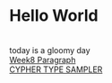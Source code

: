 # Hello World
<br/>today is a gloomy day<br/>
[Week8 Paragraph](https://naman-420.github.io/A2K-Studio/week8/)<br/>
[CYPHER TYPE SAMPLER](https://naman-420.github.io/A2K-Studio/final_work_code_sampler/)<br/>
